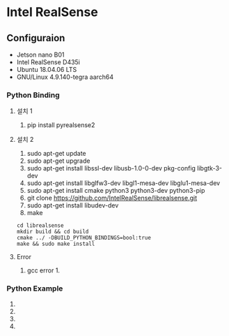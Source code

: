 # Intel RealSense

## Configuraion 
- Jetson nano B01
- Intel RealSense D435i
- Ubuntu 18.04.06 LTS
- GNU/Linux 4.9.140-tegra aarch64

### Python Binding

1. 설치 1
    1. pip install pyrealsense2
2. 설치 2
    1. sudo apt-get update
    2. sudo apt-get upgrade
    3. sudo apt-get install libssl-dev libusb-1.0-0-dev pkg-config libgtk-3-dev
    4. sudo apt-get install libglfw3-dev libgl1-mesa-dev libglu1-mesa-dev
    5. sudo apt-get install cmake python3 python3-dev python3-pip
    6. git clone https://github.com/IntelRealSense/librealsense.git
    7. sudo apt-get install libudev-dev
    8. make
    ```
    cd librealsense  
    mkdir build && cd build  
    cmake ../ -DBUILD_PYTHON_BINDINGS=bool:true  
    make && sudo make install  
    ```
    
3. Error
    1. gcc error
        1.   
 

### Python Example
1. 
2. 
3. 
4. 
